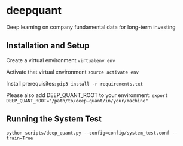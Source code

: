 # deepquant
Deep learning on company fundamental data for long-term investing

## Installation and Setup
Create a virtual environment
`virtualenv env`

Activate that virtual environment
`source activate env`

Install prerequisites:
`pip3 install -r requirements.txt`

Please also add DEEP\_QUANT\_ROOT to your environment:
`export DEEP_QUANT_ROOT="/path/to/deep-quant/in/your/machine"`

## Running the System Test
`python scripts/deep_quant.py --config=config/system_test.conf --train=True`
